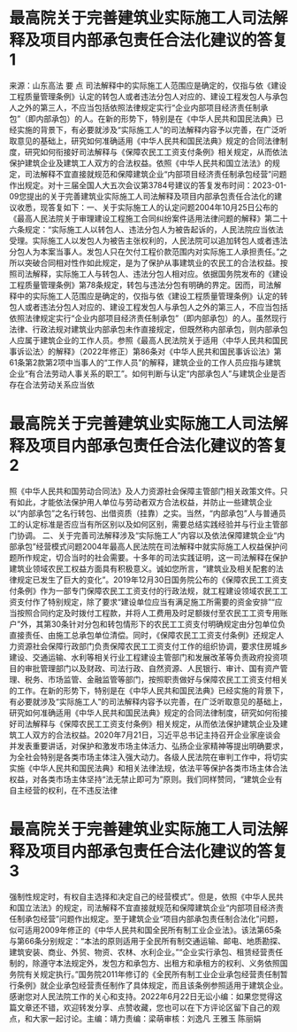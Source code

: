 # 最高院关于完善建筑业实际施工人司法解释及项目内部承包责任合法化建议的答复1

来源：山东高法 要 点  司法解释中的实际施工人范围应是确定的，仅指与依《建设工程质量管理条例》认定的转包人或者违法分包人对应的、建设工程发包人与承包人之外的第三人，不应当包括依照法律规定实行“企业内部项目经济责任制承包”（即内部承包）的人。在新的形势下，特别是在《中华人民共和国民法典》已经实施的背景下，有必要就涉及“实际施工人”的司法解释内容予以完善，在广泛听取意见的基础上，研究如何准确适用《中华人民共和国民法典》规定的合同法律制度，研究如何衔接好司法解释与《保障农民工工资支付条例》相关规定，从而依法保护建筑企业及建筑工人双方的合法权益。依照《中华人民共和国立法法》的规定，司法解释不宜直接就规范和保障建筑企业“内部项目经济责任制承包经营”问题作出规定。对十三届全国人大五次会议第3784号建议的答复发布时间：2023-01-09您提出的关于完善建筑业实际施工人司法解释及项目内部承包责任合法化的建议收悉，现答复如下：一、关于实际施工人的认定问题2004年10月25日公布的《最高人民法院关于审理建设工程施工合同纠纷案件适用法律问题的解释》第二十六条规定：“实际施工人以转包人、违法分包人为被告起诉的，人民法院应当依法受理。实际施工人以发包人为被告主张权利的，人民法院可以追加转包人或者违法分包人为本案当事人。发包人只在欠付工程价款范围内对实际施工人承担责任。”之所以突破合同相对性作如此规定，是为了保护从事建筑业的农民工的合法权益。按照司法解释，实际施工人与转包人、违法分包人相对应。依据国务院发布的《建设工程质量管理条例》第78条规定，转包与违法分包有明确的界定。因而，司法解释中的实际施工人范围应是确定的，仅指与依《建设工程质量管理条例》认定的转包人或者违法分包人对应的、建设工程发包人与承包人之外的第三人，不应当包括依照法律规定实行“企业内部项目经济责任制承包”（即内部承包）的人。虽然现行法律、行政法规对建筑业内部承包未作直接规定，但既然称内部承包，则内部承包人应属于建筑企业的工作人员。参照《最高人民法院关于适用〈中华人民共和国民事诉讼法〉的解释》（2022年修正）第86条对《中华人民共和国民事诉讼法》第61条第2款第2项中当事人的“工作人员”的解释，建筑企业的工作人员应指与建筑企业“有合法劳动人事关系的职工”。如何判断与认定“内部承包人”与建筑企业是否存在合法劳动关系应当依

# 最高院关于完善建筑业实际施工人司法解释及项目内部承包责任合法化建议的答复2

照《中华人民共和国劳动合同法》及人力资源社会保障主管部门相关政策文件。只有如此，才能依法保护用人单位与劳动者双方合法权益，并防止一些建筑企业以“内部承包”之名行转包、出借资质（挂靠）之实。当然，“内部承包”人与普通员工的认定标准是否应当有所区别以及如何区别，需要总结实践经验并与行业主管部门协调。 二、关于完善司法解释涉及“实际施工人”内容以及依法保障建筑企业“内部承包”经营模式问题2004年最高人民法院在司法解释中就实际施工人权益保护问题所作规定，切合当时的社会需要。十多年的司法实践证明，这一司法解释在保护建筑业领域农民工权益方面具有积极意义。诚如您所言，“建筑业及相关配套的法律规定已发生了巨大的变化”。2019年12月30日国务院公布的《保障农民工工资支付条例》作为一部专门保障农民工工资支付的行政法规，就工程建设领域农民工工资支付作了特别规定，除了要求“建设单位应当有满足施工所需要的资金安排”“应当按照合同约定及时拨付工程款，并将人工费用及时足额拨付至农民工工资专用账户”外，其第30条针对分包和转包情形下的农民工工资支付明确规定由分包单位负直接责任、由施工总承包单位清偿。同时，《保障农民工工资支付条例》还规定人力资源社会保障行政部门负责保障农民工工资支付工作的组织协调，要求住房城乡建设、交通运输、水利等相关行业工程建设主管部门和发展改革等负责政府投资项目的审批管理部门以及财政、司法行政、自然资源、人民银行、审计、国有资产管理、税务、市场监管、金融监管等部门，按照职责做好与保障农民工工资支付相关的工作。在新的形势下，特别是在《中华人民共和国民法典》已经实施的背景下，有必要就涉及“实际施工人”的司法解释内容予以完善，在广泛听取意见的基础上，研究如何准确适用《中华人民共和国民法典》规定的合同法律制度，研究如何衔接好司法解释与《保障农民工工资支付条例》相关规定，从而依法保护建筑企业及建筑工人双方的合法权益。2020年7月21日，习近平总书记主持召开企业家座谈会并发表重要讲话，对保护和激发市场主体活力、弘扬企业家精神等提出明确要求，为全社会特别是各类市场主体注入强大动力。各级人民法院在审判工作中，将切实实施《中华人民共和国民法典》和相关法律法规，依法平等保护各类市场主体合法权益，对各类市场主体坚持“法无禁止即可为”原则。我们同样赞同，“建筑企业有自主经营的权利，在不违反法律

# 最高院关于完善建筑业实际施工人司法解释及项目内部承包责任合法化建议的答复3

强制性规定时，有权自主选择和决定自己的经营模式”。但是，依照《中华人民共和国立法法》的规定，司法解释不宜直接就规范和保障建筑企业“内部项目经济责任制承包经营”问题作出规定。至于建筑企业“项目内部承包责任制合法化”问题，似可适用2009年修正的《中华人民共和国全民所有制工业企业法》。该法第65条与第66条分别规定：“本法的原则适用于全民所有制交通运输、邮电、地质勘探、建筑安装、商业、外贸、物资、农林、水利企业。”“企业实行承包、租赁经营责任制的，除遵守本法规定外，发包方和承包方、出租方和承租方的权利、义务依照国务院有关规定执行。”国务院2011年修订的《全民所有制工业企业承包经营责任制暂行条例》就企业承包经营责任制作了具体规定，而且该条例参照适用于建筑企业。感谢您对人民法院工作的关心和支持。2022年6月22日无讼小编：如果您觉得这篇文章还不错，欢迎转发分享、点赞收藏，您也可以在下方评论区留下自己的观点，和大家一起讨论。主编：靖力责编：梁萌审核：刘逸凡 王雅玉 陈丽娟

